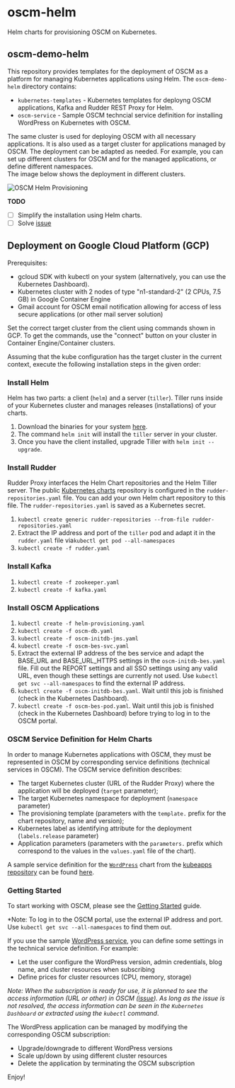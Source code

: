 # oscm-helm

Helm charts for provisioning OSCM on Kubernetes.

## oscm-demo-helm
This repository provides templates for the deployment of OSCM as a platform for managing Kubernetes applications using Helm. 
The `oscm-demo-helm` directory contains:
- `kubernetes-templates` - Kubernetes templates for deployng OSCM applications, Kafka and Rudder REST Proxy for Helm.
- `oscm-service` - Sample OSCM techncial service definition for installing WordPress on Kubernetes with OSCM.

The same cluster is used for deploying OSCM with all necessary applications. It is also used as a target cluster for applications managed by OSCM. The deployment can be adapted as needed. For example, you can set up different clusters for OSCM and for the managed applications, or define different namespaces.  
The image below shows the deployment in different clusters.

![OSCM Helm Provisioning](oscm-demo-helm/img/Demo.jpg)

**TODO**
- [ ] Simplify the installation using Helm charts.
- [ ] Solve [issue](https://github.com/servicecatalog/provisioning-service/issues/8)

## Deployment on Google Cloud Platform (GCP)

Prerequisites:
- gcloud SDK with kubectl on your system (alternatively, you can use the Kubernetes Dashboard). 
- Kubernetes cluster with 2 nodes of type "n1-standard-2" (2 CPUs, 7.5 GB) in Google Container Engine
- Gmail account for OSCM email notification allowing for access of less secure applications (or other mail server solution)

Set the correct target cluster from the client using commands shown in GCP. To get the commands, use the "connect" button on your cluster in Container Engine/Container clusters.

Assuming that the kube configuration has the target cluster in the current context, execute the following installation steps in the given order:

### Install Helm

Helm has two parts: a client (`helm`) and a server (`tiller`). Tiller runs inside of your Kubernetes cluster and manages releases (installations) of your charts. 
1. Download the binaries for your system [here](https://github.com/kubernetes/helm/releases). 
2. The command `helm init` will install the `tiller` server in your cluster. 
3. Once you have the client installed, upgrade Tiller with `helm init --upgrade`.

### Install Rudder

Rudder Proxy interfaces the Helm Chart repositories and the Helm Tiller server. The public [Kubernetes charts](https://github.com/kubernetes/charts) repository is configured in the `rudder-repositories.yaml` file. You can add your own Helm chart repository to this file. The `rudder-repositories.yaml` is saved as a Kubernetes secret.

1. `kubectl create generic rudder-repositories --from-file rudder-repositories.yaml`
2. Extract the IP address and port of the `tiller` pod and adapt it in the `rudder.yaml` file via`kubectl get pod --all-namespaces`
3. `kubectl create -f rudder.yaml`

### Install Kafka

1. `kubectl create -f zookeeper.yaml`
2. `kubectl create -f kafka.yaml`

### Install OSCM Applications


1. `kubectl create -f helm-provisioning.yaml`
2. `kubectl create -f oscm-db.yaml`
3. `kubectl create -f oscm-initdb-jms.yaml`
4. `kubectl create -f oscm-bes-svc.yaml`
5. Extract the external IP address of the bes service and adapt the BASE_URL and BASE_URL_HTTPS settings in the `oscm-initdb-bes.yaml` file. Fill out the REPORT settings and all SSO settings using any valid URL, even though these settings are currently not used. Use `kubectl get svc --all-namespaces` to find the external IP address.
6. `kubectl create -f oscm-initdb-bes.yaml`. Wait until this job is finished (check in the Kubernetes Dashboard).
7. `kubectl create -f oscm-bes-pod.yaml`. Wait until this job is finished (check in the Kubernetes Dashboard) before trying to log in to the OSCM portal.

### OSCM Service Definition for Helm Charts

In order to manage Kubernetes applications with OSCM, they must be represented in OSCM by corresponding service definitions (technical services in OSCM). The OSCM service definition describes:  
- The target Kubernetes cluster (URL of the Rudder Proxy) where the application will be deployed (`target` parameter);
- The target Kubernetes namespace for deployment (`namespace` parameter)
- The provisioning template (parameters with the `template.` prefix for the chart repository, name and version);
- Kubernetes label as identifying attribute for the deployment (`labels.release` parameter)
- Application parameters (parameters with the `parameters.` prefix which correspond to the values in the `values.yaml` file of the chart).

A sample service definition for the [`WordPress`](https://github.com/kubernetes/charts/tree/master/stable/wordpress) chart from the [kubeapps repository](https://github.com/kubernetes/charts) can be found [here](https://github.com/servicecatalog/oscm-helm/blob/master/oscm-demo-helm/oscm-service/TechnicalServicesHelmWordPress.xml).


### Getting Started

To start working with OSCM, please see the [Getting Started](https://github.com/servicecatalog/development/wiki/Getting-Started) guide.

*Note: To log in to the OSCM portal, use the external IP address and port. Use `kubectl get svc --all-namespaces` to find them out.

If you use the sample [WordPress service](https://github.com/servicecatalog/oscm-helm/blob/master/oscm-demo-helm/oscm-service/TechnicalServicesHelmWordPress.xml), you can define some settings in the technical service definition. For example: 

- Let the user configure the WordPress version, admin credentials, blog name, and cluster resources when subscribing
- Define prices for cluster resources (CPU, memory, storage)

*Note: When the subscription is ready for use, it is planned to see the access information (URL or other) in OSCM ([issue](https://github.com/servicecatalog/provisioning-service/issues/8)). As long as the issue is not resolved, the access information can be seen in the `Kubernetes Dashboard` or extracted using the `kubectl` command*.

The WordPress application can be managed by modifying the corresponding OSCM subscription:
- Upgrade/downgrade to different WordPress versions
- Scale up/down by using different cluster resources
- Delete the application by terminating the OSCM subscription


Enjoy!
